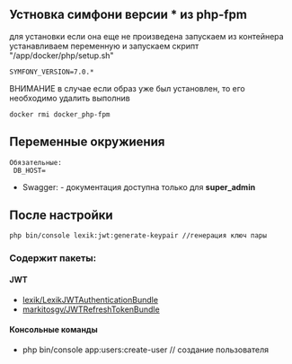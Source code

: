 

## Устновка симфони версии * из php-fpm
для установки если она еще не произведена запускаем из контейнера устанавливаем переменную и запускаем скрипт "/app/docker/php/setup.sh"
```
SYMFONY_VERSION=7.0.*
```

[//]: # (далее выполните в /app/)
[//]: # (```)
[//]: # (composer install)
[//]: # (```)

ВНИМАНИЕ в случае если образ уже был установлен, то его необходимо удалить выполнив
```
docker rmi docker_php-fpm
```



## Переменные окружиения
```
Обязательные:
 DB_HOST=
```
* Swagger:  - документация доступна только для  **super_admin**

## После настройки
```
php bin/console lexik:jwt:generate-keypair //генерация ключ пары

```

### Содержит пакеты:
#### JWT
* [lexik/LexikJWTAuthenticationBundle](https://github.com/lexik/LexikJWTAuthenticationBundle)
* [markitosgv/JWTRefreshTokenBundle](https://github.com/markitosgv/JWTRefreshTokenBundle)

#### Консольные команды
* php bin/console app:users:create-user // создание пользователя 
